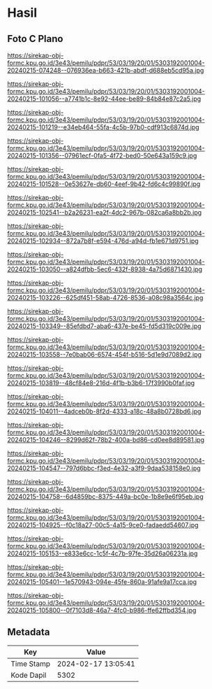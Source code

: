 # Hasil

## Foto C Plano

https://sirekap-obj-formc.kpu.go.id/3e43/pemilu/pdpr/53/03/19/20/01/5303192001004-20240215-074248--076936ea-b663-421b-abdf-d688eb5cd95a.jpg

https://sirekap-obj-formc.kpu.go.id/3e43/pemilu/pdpr/53/03/19/20/01/5303192001004-20240215-101056--a7741b1c-8e92-44ee-be89-84b84e87c2a5.jpg

https://sirekap-obj-formc.kpu.go.id/3e43/pemilu/pdpr/53/03/19/20/01/5303192001004-20240215-101219--e34eb464-55fa-4c5b-97b0-cdf913c6874d.jpg

https://sirekap-obj-formc.kpu.go.id/3e43/pemilu/pdpr/53/03/19/20/01/5303192001004-20240215-101356--07961ecf-0fa5-4f72-bed0-50e643a159c9.jpg

https://sirekap-obj-formc.kpu.go.id/3e43/pemilu/pdpr/53/03/19/20/01/5303192001004-20240215-101528--0e53627e-db60-4eef-9b42-fd6c4c99890f.jpg

https://sirekap-obj-formc.kpu.go.id/3e43/pemilu/pdpr/53/03/19/20/01/5303192001004-20240215-102541--b2a26231-ea2f-4dc2-967b-082ca6a8bb2b.jpg

https://sirekap-obj-formc.kpu.go.id/3e43/pemilu/pdpr/53/03/19/20/01/5303192001004-20240215-102934--872a7b8f-e594-476d-a94d-fb1e671d9751.jpg

https://sirekap-obj-formc.kpu.go.id/3e43/pemilu/pdpr/53/03/19/20/01/5303192001004-20240215-103050--a824dfbb-5ec6-432f-8938-4a75d6871430.jpg

https://sirekap-obj-formc.kpu.go.id/3e43/pemilu/pdpr/53/03/19/20/01/5303192001004-20240215-103226--625df451-58ab-4726-8536-a08c98a3564c.jpg

https://sirekap-obj-formc.kpu.go.id/3e43/pemilu/pdpr/53/03/19/20/01/5303192001004-20240215-103349--85efdbd7-aba6-437e-be45-fd5d319c009e.jpg

https://sirekap-obj-formc.kpu.go.id/3e43/pemilu/pdpr/53/03/19/20/01/5303192001004-20240215-103558--7e0bab06-6574-454f-b516-5d1e9d7089d2.jpg

https://sirekap-obj-formc.kpu.go.id/3e43/pemilu/pdpr/53/03/19/20/01/5303192001004-20240215-103819--48cf84e8-216d-4f1b-b3b6-17f3990b0faf.jpg

https://sirekap-obj-formc.kpu.go.id/3e43/pemilu/pdpr/53/03/19/20/01/5303192001004-20240215-104011--4adceb0b-8f2d-4333-a18c-48a8b0728bd6.jpg

https://sirekap-obj-formc.kpu.go.id/3e43/pemilu/pdpr/53/03/19/20/01/5303192001004-20240215-104246--8299d62f-78b2-400a-bd86-cd0ee8d89581.jpg

https://sirekap-obj-formc.kpu.go.id/3e43/pemilu/pdpr/53/03/19/20/01/5303192001004-20240215-104547--797d6bbc-f3ed-4e32-a3f9-9daa538158e0.jpg

https://sirekap-obj-formc.kpu.go.id/3e43/pemilu/pdpr/53/03/19/20/01/5303192001004-20240215-104758--6d4859bc-8375-449a-bc0e-1b8e9e6f95eb.jpg

https://sirekap-obj-formc.kpu.go.id/3e43/pemilu/pdpr/53/03/19/20/01/5303192001004-20240215-104925--f0c18a27-00c5-4a15-9ce0-fadaedd54607.jpg

https://sirekap-obj-formc.kpu.go.id/3e43/pemilu/pdpr/53/03/19/20/01/5303192001004-20240215-105153--e833e6cc-1c5f-4c7b-97fe-35d26a06231a.jpg

https://sirekap-obj-formc.kpu.go.id/3e43/pemilu/pdpr/53/03/19/20/01/5303192001004-20240215-105401--1e570943-094e-45fe-860a-91afe9a17cca.jpg

https://sirekap-obj-formc.kpu.go.id/3e43/pemilu/pdpr/53/03/19/20/01/5303192001004-20240215-105800--0f7103d8-46a7-4fc0-b986-ffe62ffbd354.jpg


## Metadata

| Key        | Value               |
| ---------- | ------------------- |
| Time Stamp | 2024-02-17 13:05:41 |
| Kode Dapil | 5302                |



